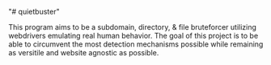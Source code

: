 "# quietbuster" 

This program aims to be a subdomain, directory, & file bruteforcer utilizing webdrivers emulating real human behavior.
The goal of this project is to be able to circumvent the most detection mechanisms possible while remaining as versitile and
website agnostic as possible.